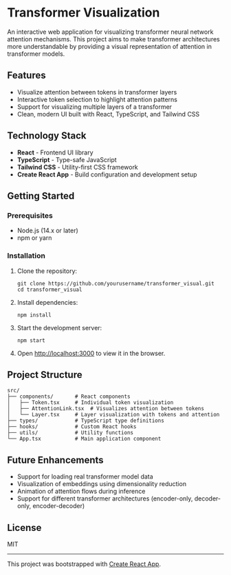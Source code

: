 # Transformer Visualization

An interactive web application for visualizing transformer neural network attention mechanisms. This project aims to make transformer architectures more understandable by providing a visual representation of attention in transformer models.

## Features

- Visualize attention between tokens in transformer layers
- Interactive token selection to highlight attention patterns
- Support for visualizing multiple layers of a transformer
- Clean, modern UI built with React, TypeScript, and Tailwind CSS

## Technology Stack

- **React** - Frontend UI library
- **TypeScript** - Type-safe JavaScript
- **Tailwind CSS** - Utility-first CSS framework
- **Create React App** - Build configuration and development setup

## Getting Started

### Prerequisites

- Node.js (14.x or later)
- npm or yarn

### Installation

1. Clone the repository:
   ```
   git clone https://github.com/yourusername/transformer_visual.git
   cd transformer_visual
   ```

2. Install dependencies:
   ```
   npm install
   ```

3. Start the development server:
   ```
   npm start
   ```

4. Open [http://localhost:3000](http://localhost:3000) to view it in the browser.

## Project Structure

```
src/
├── components/       # React components
│   ├── Token.tsx     # Individual token visualization
│   ├── AttentionLink.tsx  # Visualizes attention between tokens
│   └── Layer.tsx     # Layer visualization with tokens and attention
├── types/            # TypeScript type definitions
├── hooks/            # Custom React hooks
├── utils/            # Utility functions
└── App.tsx           # Main application component
```

## Future Enhancements

- Support for loading real transformer model data
- Visualization of embeddings using dimensionality reduction
- Animation of attention flows during inference
- Support for different transformer architectures (encoder-only, decoder-only, encoder-decoder)

## License

MIT

---

This project was bootstrapped with [Create React App](https://github.com/facebook/create-react-app).